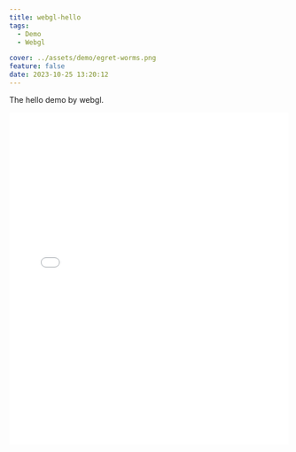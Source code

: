 ```yaml
---
title: webgl-hello
tags:
  - Demo
  - Webgl

cover: ../assets/demo/egret-worms.png
feature: false
date: 2023-10-25 13:20:12
---
```

The hello demo by webgl.
<iframe
width=100%
height=600
src='../assets/demo/webgl-hello/index.html'
frameborder=0
></iframe>